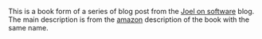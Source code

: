 This is a book form of a series of blog post from the [Joel on software](https://www.joelonsoftware.com/2001/10/24/user-interface-design-for-programmers/) blog. The main description is from the [amazon](https://www.amazon.com/Interface-Design-Programmers-Avram-Spolsky/dp/1893115941) description of the book with the same name.